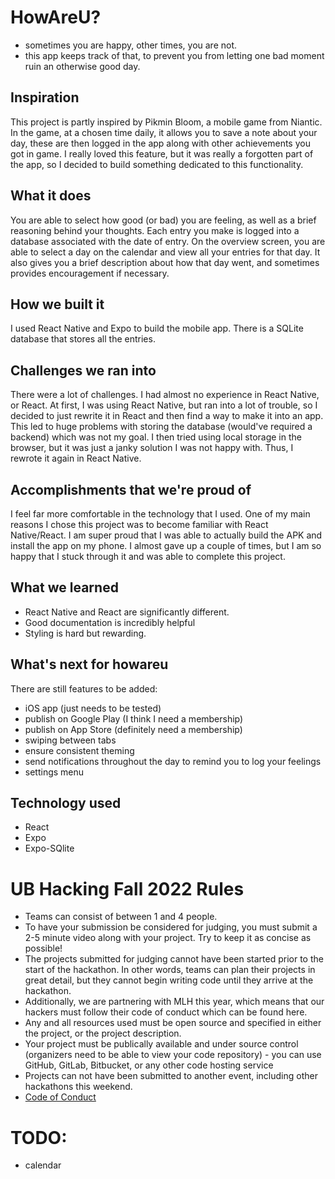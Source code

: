 # HowAreU?
- sometimes you are happy, other times, you are not.
- this app keeps track of that, to prevent you from letting one bad moment ruin an otherwise good day.

## Inspiration
This project is partly inspired by Pikmin Bloom, a mobile game from Niantic.
In the game, at a chosen time daily, it allows you to save a note about your day, these are then logged in the app along with other achievements you got in game.
I really loved this feature, but it was really a forgotten part of the app, so I decided to build something dedicated to this functionality.

## What it does
You are able to select how good (or bad) you are feeling, as well as a brief reasoning behind your thoughts. Each entry you make is logged into a database associated with the date of entry. On the overview screen, you are able to select a day on the calendar and view all your entries for that day.
It also gives you a brief description about how that day went, and sometimes provides encouragement if necessary.

## How we built it
I used React Native and Expo to build the mobile app. There is a SQLite database that stores all the entries. 

## Challenges we ran into
There were a lot of challenges. I had almost no experience in React Native, or React. At first, I was using React Native, but ran into a lot of trouble, so I decided to just rewrite it in React and then find a way to make it into an app. 
This led to huge problems with storing the database (would've required a backend) which was not my goal.
I then tried using local storage in the browser, but it was just a janky solution I was not happy with.
Thus, I rewrote it again in React Native.

## Accomplishments that we're proud of
I feel far more comfortable in the technology that I used. One of my main reasons I chose this project was to become familiar with React Native/React. 
I am super proud that I was able to actually build the APK and install the app on my phone.
I almost gave up a couple of times, but I am so happy that I stuck through it and was able to complete this project.

## What we learned
- React Native and React are significantly different.
- Good documentation is incredibly helpful
- Styling is hard but rewarding.

## What's next for howareu
There are still features to be added:
- iOS app (just needs to be tested)
- publish on Google Play (I think I need a membership)
- publish on App Store (definitely need a membership)
- swiping between tabs
- ensure consistent theming
- send notifications throughout the day to remind you to log your feelings
- settings menu


## Technology used
- React
- Expo
- Expo-SQlite

# UB Hacking Fall 2022 Rules 
- Teams can consist of between 1 and 4 people.
- To have your submission be considered for judging, you must submit a 2-5 minute video along with your project. Try to keep it as concise as possible!
- The projects submitted for judging cannot have been started prior to the start of the hackathon. In other words, teams can plan their projects in great detail, but they cannot begin writing code until they arrive at the hackathon.
- Additionally, we are partnering with MLH this year, which means that our hackers must follow their code of conduct which can be found here.
- Any and all resources used must be open source and specified in either the project, or the project description.
- Your project must be publically available and under source control (organizers need to be able to view your code repository) -  you can use GitHub, GitLab, Bitbucket, or any other code hosting service
- Projects can not have been submitted to another event, including other hackathons this weekend.
- [Code of Conduct](https://drive.google.com/file/d/1RH_TtRu6EOHSbOoiSj2h1Q4jswtVILzE/view)

# TODO:
- calendar
